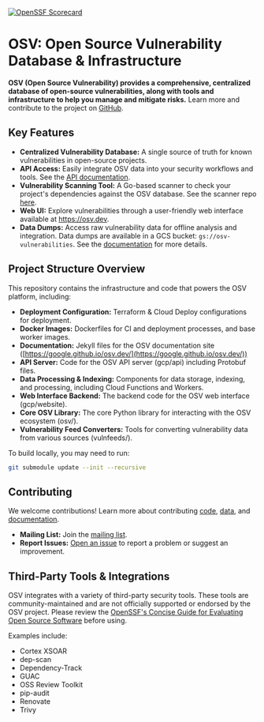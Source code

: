 [![OpenSSF Scorecard](https://api.securityscorecards.dev/projects/github.com/google/osv.dev/badge)](https://scorecard.dev/viewer/?uri=github.com/google/osv.dev)

# OSV: Open Source Vulnerability Database & Infrastructure

**OSV (Open Source Vulnerability) provides a comprehensive, centralized database of open-source vulnerabilities, along with tools and infrastructure to help you manage and mitigate risks.**  Learn more and contribute to the project on [GitHub](https://github.com/google/osv.dev).

## Key Features

*   **Centralized Vulnerability Database:** A single source of truth for known vulnerabilities in open-source projects.
*   **API Access:** Easily integrate OSV data into your security workflows and tools.  See the [API documentation](https://google.github.io/osv.dev/api/).
*   **Vulnerability Scanning Tool:**  A Go-based scanner to check your project's dependencies against the OSV database.  See the scanner repo [here](https://github.com/google/osv-scanner).
*   **Web UI:** Explore vulnerabilities through a user-friendly web interface available at <https://osv.dev>.
*   **Data Dumps:** Access raw vulnerability data for offline analysis and integration.  Data dumps are available in a GCS bucket: `gs://osv-vulnerabilities`.  See the [documentation](https://google.github.io/osv.dev/data/#data-dumps) for more details.

## Project Structure Overview

This repository contains the infrastructure and code that powers the OSV platform, including:

*   **Deployment Configuration:** Terraform & Cloud Deploy configurations for deployment.
*   **Docker Images:**  Dockerfiles for CI and deployment processes, and base worker images.
*   **Documentation:** Jekyll files for the OSV documentation site ([https://google.github.io/osv.dev/](https://google.github.io/osv.dev/))
*   **API Server:**  Code for the OSV API server (gcp/api) including Protobuf files.
*   **Data Processing & Indexing:** Components for data storage, indexing, and processing, including Cloud Functions and Workers.
*   **Web Interface Backend:**  The backend code for the OSV web interface (gcp/website).
*   **Core OSV Library:**  The core Python library for interacting with the OSV ecosystem (osv/).
*   **Vulnerability Feed Converters:**  Tools for converting vulnerability data from various sources (vulnfeeds/).

To build locally, you may need to run:

```bash
git submodule update --init --recursive
```

## Contributing

We welcome contributions!  Learn more about contributing [code](CONTRIBUTING.md#contributing-code), [data](CONTRIBUTING.md#contributing-data), and [documentation](CONTRIBUTING.md#contributing-documentation).

*   **Mailing List:** Join the [mailing list](https://groups.google.com/g/osv-discuss).
*   **Report Issues:**  [Open an issue](https://github.com/google/osv.dev/issues) to report a problem or suggest an improvement.

## Third-Party Tools & Integrations

OSV integrates with a variety of third-party security tools. These tools are community-maintained and are not officially supported or endorsed by the OSV project.  Please review the [OpenSSF's Concise Guide for Evaluating Open Source Software](https://best.openssf.org/Concise-Guide-for-Evaluating-Open-Source-Software) before using.

Examples include:

*   Cortex XSOAR
*   dep-scan
*   Dependency-Track
*   GUAC
*   OSS Review Toolkit
*   pip-audit
*   Renovate
*   Trivy
